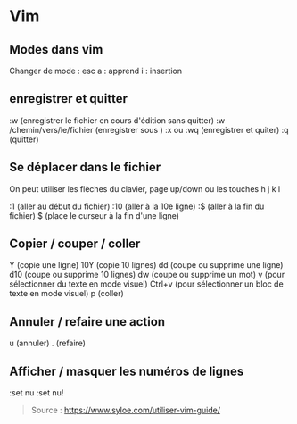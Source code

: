 # Vim 

## Modes dans vim

Changer de mode : esc
 a : apprend
 i : insertion

## enregistrer et quitter

:w (enregistrer le fichier en cours d'édition sans quitter)
:w /chemin/vers/le/fichier (enregistrer sous )
:x ou :wq (enregistrer et quiter)
:q (quitter)

## Se déplacer dans le fichier
On peut utiliser les flèches du clavier, page up/down ou les touches h j k l

:1 (aller au début du fichier)
:10 (aller à la 10e ligne)
:$ (aller à la fin du fichier)
$ (place le curseur à la fin d'une ligne)

## Copier / couper / coller
Y (copie une ligne)
10Y (copie 10 lignes)
dd (coupe ou supprime une ligne)
d10 (coupe ou supprime 10 lignes)
dw (coupe ou supprime un mot)
v (pour sélectionner du texte en mode visuel)
Ctrl+v (pour sélectionner un bloc de texte en mode visuel)
p (coller)

## Annuler / refaire une action
u (annuler)
. (refaire)

## Afficher / masquer les numéros de lignes
:set nu
:set nu!

> Source : https://www.syloe.com/utiliser-vim-guide/